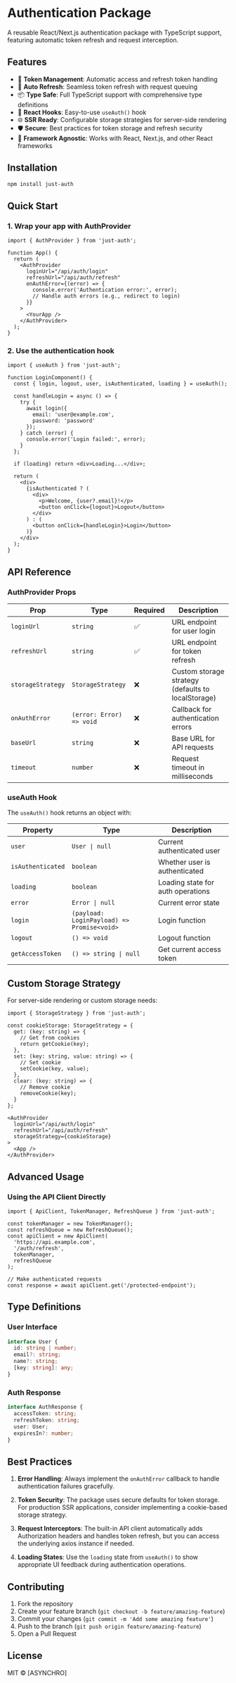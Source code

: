 # Authentication Package

A reusable React/Next.js authentication package with TypeScript support, featuring automatic token refresh and request interception.

## Features

- 🔐 **Token Management**: Automatic access and refresh token handling
- 🔄 **Auto Refresh**: Seamless token refresh with request queuing
- 📦 **Type Safe**: Full TypeScript support with comprehensive type definitions
- 🎣 **React Hooks**: Easy-to-use `useAuth()` hook
- 🌐 **SSR Ready**: Configurable storage strategies for server-side rendering
- 🛡️ **Secure**: Best practices for token storage and refresh security
- 📱 **Framework Agnostic**: Works with React, Next.js, and other React frameworks

## Installation

```bash
npm install just-auth
```

## Quick Start

### 1. Wrap your app with AuthProvider

```tsx
import { AuthProvider } from 'just-auth';

function App() {
  return (
    <AuthProvider
      loginUrl="/api/auth/login"
      refreshUrl="/api/auth/refresh"
      onAuthError={(error) => {
        console.error('Authentication error:', error);
        // Handle auth errors (e.g., redirect to login)
      }}
    >
      <YourApp />
    </AuthProvider>
  );
}
```

### 2. Use the authentication hook

```tsx
import { useAuth } from 'just-auth';

function LoginComponent() {
  const { login, logout, user, isAuthenticated, loading } = useAuth();

  const handleLogin = async () => {
    try {
      await login({ 
        email: 'user@example.com', 
        password: 'password' 
      });
    } catch (error) {
      console.error('Login failed:', error);
    }
  };

  if (loading) return <div>Loading...</div>;

  return (
    <div>
      {isAuthenticated ? (
        <div>
          <p>Welcome, {user?.email}!</p>
          <button onClick={logout}>Logout</button>
        </div>
      ) : (
        <button onClick={handleLogin}>Login</button>
      )}
    </div>
  );
}
```

## API Reference

### AuthProvider Props

| Prop | Type | Required | Description |
|------|------|----------|-------------|
| `loginUrl` | `string` | ✅ | URL endpoint for user login |
| `refreshUrl` | `string` | ✅ | URL endpoint for token refresh |
| `storageStrategy` | `StorageStrategy` | ❌ | Custom storage strategy (defaults to localStorage) |
| `onAuthError` | `(error: Error) => void` | ❌ | Callback for authentication errors |
| `baseUrl` | `string` | ❌ | Base URL for API requests |
| `timeout` | `number` | ❌ | Request timeout in milliseconds |

### useAuth Hook

The `useAuth()` hook returns an object with:

| Property | Type | Description |
|----------|------|-------------|
| `user` | `User \| null` | Current authenticated user |
| `isAuthenticated` | `boolean` | Whether user is authenticated |
| `loading` | `boolean` | Loading state for auth operations |
| `error` | `Error \| null` | Current error state |
| `login` | `(payload: LoginPayload) => Promise<void>` | Login function |
| `logout` | `() => void` | Logout function |
| `getAccessToken` | `() => string \| null` | Get current access token |

## Custom Storage Strategy

For server-side rendering or custom storage needs:

```tsx
import { StorageStrategy } from 'just-auth';

const cookieStorage: StorageStrategy = {
  get: (key: string) => {
    // Get from cookies
    return getCookie(key);
  },
  set: (key: string, value: string) => {
    // Set cookie
    setCookie(key, value);
  },
  clear: (key: string) => {
    // Remove cookie
    removeCookie(key);
  }
};

<AuthProvider
  loginUrl="/api/auth/login"
  refreshUrl="/api/auth/refresh"
  storageStrategy={cookieStorage}
>
  <App />
</AuthProvider>
```

## Advanced Usage

### Using the API Client Directly

```tsx
import { ApiClient, TokenManager, RefreshQueue } from 'just-auth';

const tokenManager = new TokenManager();
const refreshQueue = new RefreshQueue();
const apiClient = new ApiClient(
  'https://api.example.com',
  '/auth/refresh',
  tokenManager,
  refreshQueue
);

// Make authenticated requests
const response = await apiClient.get('/protected-endpoint');
```

## Type Definitions

### User Interface

```typescript
interface User {
  id: string | number;
  email?: string;
  name?: string;
  [key: string]: any;
}
```

### Auth Response

```typescript
interface AuthResponse {
  accessToken: string;
  refreshToken: string;
  user: User;
  expiresIn?: number;
}
```

## Best Practices

1. **Error Handling**: Always implement the `onAuthError` callback to handle authentication failures gracefully.

2. **Token Security**: The package uses secure defaults for token storage. For production SSR applications, consider implementing a cookie-based storage strategy.

3. **Request Interceptors**: The built-in API client automatically adds Authorization headers and handles token refresh, but you can access the underlying axios instance if needed.

4. **Loading States**: Use the `loading` state from `useAuth()` to show appropriate UI feedback during authentication operations.

## Contributing

1. Fork the repository
2. Create your feature branch (`git checkout -b feature/amazing-feature`)
3. Commit your changes (`git commit -m 'Add some amazing feature'`)
4. Push to the branch (`git push origin feature/amazing-feature`)
5. Open a Pull Request

## License

MIT © [ASYNCHRO]
